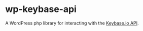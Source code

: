 # wp-keybase-api
A WordPress php library for interacting with the [Keybase.io API](https://keybase.io/docs/api/1.0).
